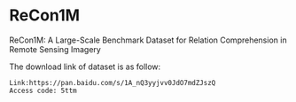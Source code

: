 # ReCon1M
ReCon1M: A Large-Scale Benchmark Dataset for Relation Comprehension in Remote Sensing Imagery

The download link of dataset is as follow:
```
Link:https://pan.baidu.com/s/1A_nQ3yyjvv0JdO7mdZJszQ
Access code: 5ttm 
```
